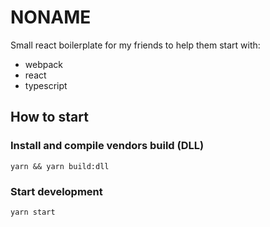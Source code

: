 # NONAME
Small react boilerplate for my friends to help them start with:
- webpack
- react
- typescript 

## How to start
### Install and compile vendors build (DLL)
```
yarn && yarn build:dll
```

### Start development
```
yarn start
```
